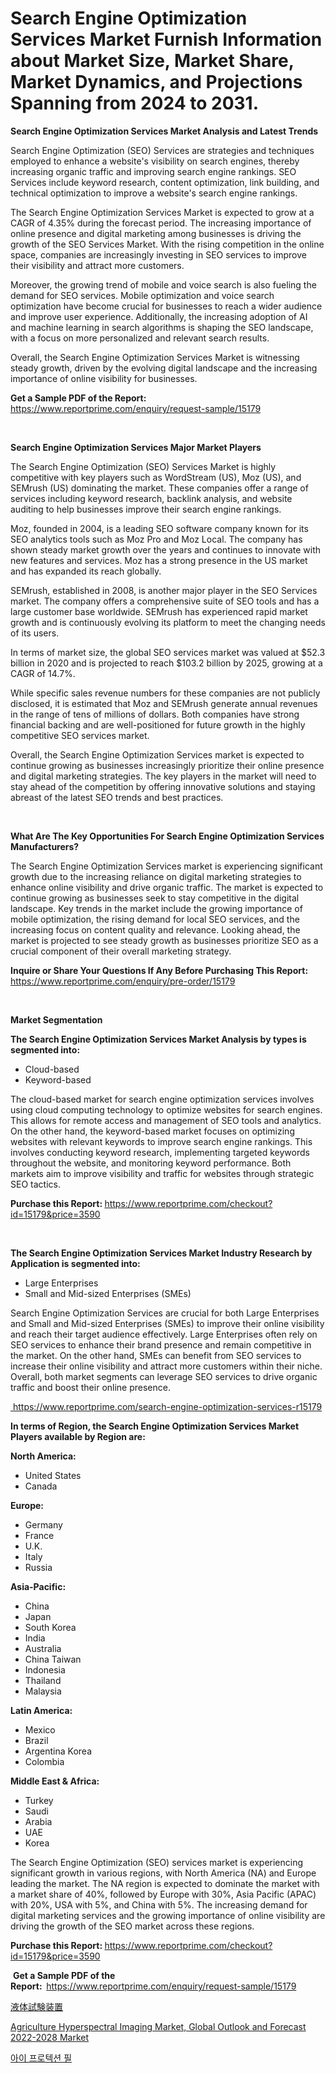 <p><h1>Search Engine Optimization Services Market Furnish Information about Market Size, Market Share, Market Dynamics, and Projections Spanning from 2024 to 2031.</h1></p><p><strong>Search Engine Optimization Services Market Analysis and Latest Trends</strong></p>
<p><p>Search Engine Optimization (SEO) Services are strategies and techniques employed to enhance a website's visibility on search engines, thereby increasing organic traffic and improving search engine rankings. SEO Services include keyword research, content optimization, link building, and technical optimization to improve a website's search engine rankings.</p><p>The Search Engine Optimization Services Market is expected to grow at a CAGR of 4.35% during the forecast period. The increasing importance of online presence and digital marketing among businesses is driving the growth of the SEO Services Market. With the rising competition in the online space, companies are increasingly investing in SEO services to improve their visibility and attract more customers.</p><p>Moreover, the growing trend of mobile and voice search is also fueling the demand for SEO services. Mobile optimization and voice search optimization have become crucial for businesses to reach a wider audience and improve user experience. Additionally, the increasing adoption of AI and machine learning in search algorithms is shaping the SEO landscape, with a focus on more personalized and relevant search results.</p><p>Overall, the Search Engine Optimization Services Market is witnessing steady growth, driven by the evolving digital landscape and the increasing importance of online visibility for businesses.</p></p>
<p><strong>Get a Sample PDF of the Report:&nbsp;</strong> <a href="https://www.reportprime.com/enquiry/request-sample/15179">https://www.reportprime.com/enquiry/request-sample/15179</a></p>
<p>&nbsp;</p>
<p><strong>Search Engine Optimization Services Major Market Players</strong></p>
<p><p>The Search Engine Optimization (SEO) Services Market is highly competitive with key players such as WordStream (US), Moz (US), and SEMrush (US) dominating the market. These companies offer a range of services including keyword research, backlink analysis, and website auditing to help businesses improve their search engine rankings.</p><p>Moz, founded in 2004, is a leading SEO software company known for its SEO analytics tools such as Moz Pro and Moz Local. The company has shown steady market growth over the years and continues to innovate with new features and services. Moz has a strong presence in the US market and has expanded its reach globally.</p><p>SEMrush, established in 2008, is another major player in the SEO Services market. The company offers a comprehensive suite of SEO tools and has a large customer base worldwide. SEMrush has experienced rapid market growth and is continuously evolving its platform to meet the changing needs of its users.</p><p>In terms of market size, the global SEO services market was valued at $52.3 billion in 2020 and is projected to reach $103.2 billion by 2025, growing at a CAGR of 14.7%.</p><p>While specific sales revenue numbers for these companies are not publicly disclosed, it is estimated that Moz and SEMrush generate annual revenues in the range of tens of millions of dollars. Both companies have strong financial backing and are well-positioned for future growth in the highly competitive SEO services market.</p><p>Overall, the Search Engine Optimization Services market is expected to continue growing as businesses increasingly prioritize their online presence and digital marketing strategies. The key players in the market will need to stay ahead of the competition by offering innovative solutions and staying abreast of the latest SEO trends and best practices.</p></p>
<p>&nbsp;</p>
<p><strong>What Are The Key Opportunities For Search Engine Optimization Services Manufacturers?</strong></p>
<p><p>The Search Engine Optimization Services market is experiencing significant growth due to the increasing reliance on digital marketing strategies to enhance online visibility and drive organic traffic. The market is expected to continue growing as businesses seek to stay competitive in the digital landscape. Key trends in the market include the growing importance of mobile optimization, the rising demand for local SEO services, and the increasing focus on content quality and relevance. Looking ahead, the market is projected to see steady growth as businesses prioritize SEO as a crucial component of their overall marketing strategy.</p></p>
<p><strong>Inquire or Share Your Questions If Any Before Purchasing This Report:</strong> <a href="https://www.reportprime.com/enquiry/pre-order/15179">https://www.reportprime.com/enquiry/pre-order/15179</a></p>
<p>&nbsp;</p>
<p><strong>Market Segmentation</strong></p>
<p><strong>The Search Engine Optimization Services Market Analysis by types is segmented into:</strong></p>
<p><ul><li>Cloud-based</li><li>Keyword-based</li></ul></p>
<p><p>The cloud-based market for search engine optimization services involves using cloud computing technology to optimize websites for search engines. This allows for remote access and management of SEO tools and analytics. On the other hand, the keyword-based market focuses on optimizing websites with relevant keywords to improve search engine rankings. This involves conducting keyword research, implementing targeted keywords throughout the website, and monitoring keyword performance. Both markets aim to improve visibility and traffic for websites through strategic SEO tactics.</p></p>
<p><strong>Purchase this Report:&nbsp;</strong><a href="https://www.reportprime.com/checkout?id=15179&price=3590">https://www.reportprime.com/checkout?id=15179&price=3590</a></p>
<p>&nbsp;</p>
<p><strong>The Search Engine Optimization Services Market Industry Research by Application is segmented into:</strong></p>
<p><ul><li>Large Enterprises</li><li>Small and Mid-sized Enterprises (SMEs)</li></ul></p>
<p><p>Search Engine Optimization Services are crucial for both Large Enterprises and Small and Mid-sized Enterprises (SMEs) to improve their online visibility and reach their target audience effectively. Large Enterprises often rely on SEO services to enhance their brand presence and remain competitive in the market. On the other hand, SMEs can benefit from SEO services to increase their online visibility and attract more customers within their niche. Overall, both market segments can leverage SEO services to drive organic traffic and boost their online presence.</p></p>
<p><a href="https://www.reportprime.com/search-engine-optimization-services-r15179">&nbsp;https://www.reportprime.com/search-engine-optimization-services-r15179</a></p>
<p><strong>In terms of Region, the Search Engine Optimization Services Market Players available by Region are:</strong></p>
<p>
    <p> <strong> North America: </strong>
        <ul>
            <li>United States</li>
            <li>Canada</li>
        </ul>
        </p> 
    <p> <strong> Europe: </strong>
        <ul>
            <li>Germany</li>
            <li>France</li>
            <li>U.K.</li>
            <li>Italy</li>
            <li>Russia</li>
        </ul>
        </p> 
    <p> <strong> Asia-Pacific: </strong>
        <ul>
            <li>China</li>
            <li>Japan</li>
            <li>South Korea</li>
            <li>India</li>
            <li>Australia</li>
            <li>China Taiwan</li>
            <li>Indonesia</li>
            <li>Thailand</li>
            <li>Malaysia</li>
        </ul>
        </p> 
    <p> <strong> Latin America: </strong>
        <ul>
            <li>Mexico</li>
            <li>Brazil</li>
            <li>Argentina Korea</li>
            <li>Colombia</li>
        </ul>
        </p> 
    <p> <strong> Middle East & Africa: </strong>
        <ul>
            <li>Turkey</li>
            <li>Saudi</li>
            <li>Arabia</li>
            <li>UAE</li>
            <li>Korea</li>
        </ul>
    </p>
    </p>
<p><p>The Search Engine Optimization (SEO) services market is experiencing significant growth in various regions, with North America (NA) and Europe leading the market. The NA region is expected to dominate the market with a market share of 40%, followed by Europe with 30%, Asia Pacific (APAC) with 20%, USA with 5%, and China with 5%. The increasing demand for digital marketing services and the growing importance of online visibility are driving the growth of the SEO market across these regions.</p></p>
<p><strong>Purchase this Report: </strong><a href="https://www.reportprime.com/checkout?id=15179&price=3590">https://www.reportprime.com/checkout?id=15179&price=3590</a></p>
<p>&nbsp;<strong>Get a Sample PDF of the Report:&nbsp;&nbsp;</strong><a href="https://www.reportprime.com/enquiry/request-sample/15179">https://www.reportprime.com/enquiry/request-sample/15179</a></p>
<p><strong></strong></p>
<p><p><a href="https://github.com/mohamedbakry57/Market-Research-Report-List-5/blob/main/747735587209.md">液体試験装置</a></p><p><a href="https://issuu.com/reportprime-2/docs/agriculture-hyperspectral-imaging-m_63a109c146e4c4">Agriculture Hyperspectral Imaging Market, Global Outlook and Forecast 2022-2028 Market</a></p><p><a href="https://github.com/laholand/Market-Research-Report-List-6/blob/main/1109580108021.md">아이 프로텍션 필</a></p></p>